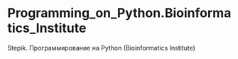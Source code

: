 # Programming_on_Python.Bioinformatics_Institute
Stepik. Программирование на Python (Bioinformatics Institute)
